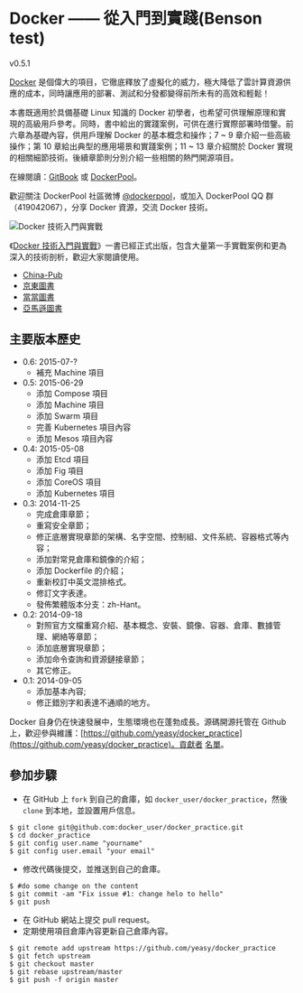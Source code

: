 Docker —— 從入門到實踐(Benson test) 
===============

v0.5.1

[Docker](http://www.docker.com) 是個偉大的項目，它徹底釋放了虛擬化的威力，極大降低了雲計算資源供應的成本，同時讓應用的部署、測試和分發都變得前所未有的高效和輕鬆！

本書既適用於具備基礎 Linux 知識的 Docker 初學者，也希望可供理解原理和實現的高級用戶參考。同時，書中給出的實踐案例，可供在進行實際部署時借鑒。前六章為基礎內容，供用戶理解 Docker 的基本概念和操作；7 ~ 9 章介紹一些高級操作；第 10 章給出典型的應用場景和實踐案例；11 ~ 13 章介紹關於 Docker 實現的相關細節技術。後續章節則分別介紹一些相關的熱門開源項目。

在線閱讀：[GitBook](https://www.gitbook.io/book/yeasy/docker_practice) 或 [DockerPool](http://dockerpool.com/static/books/docker_practice/index.html)。

歡迎關注 DockerPool 社區微博 [@dockerpool](http://weibo.com/u/5345404432)，或加入 DockerPool QQ 群（419042067），分享 Docker 資源，交流 Docker 技術。

![Docker 技術入門與實戰](docker_primer.png)

《[Docker 技術入門與實戰](http://item.jd.com/11598400.html)》一書已經正式出版，包含大量第一手實戰案例和更為深入的技術剖析，歡迎大家閱讀使用。

* [China-Pub](http://product.china-pub.com/3770833)
* [京東圖書](http://item.jd.com/11598400.html)
* [當當圖書](http://product.dangdang.com/23620853.html)
* [亞馬遜圖書](http://www.amazon.cn/%E5%9B%BE%E4%B9%A6/dp/B00R5MYI7C/ref=lh_ni_t?ie=UTF8&psc=1&smid=A1AJ19PSB66TGU)

## 主要版本歷史
* 0.6: 2015-07-?
    * 補充 Machine 項目
* 0.5: 2015-06-29
    * 添加 Compose 項目
    * 添加 Machine 項目
    * 添加 Swarm 項目
    * 完善 Kubernetes 項目內容
    * 添加 Mesos 項目內容
* 0.4: 2015-05-08
    * 添加 Etcd 項目
    * 添加 Fig 項目
    * 添加 CoreOS 項目
    * 添加 Kubernetes 項目
* 0.3: 2014-11-25
    * 完成倉庫章節；
    * 重寫安全章節；
    * 修正底層實現章節的架構、名字空間、控制組、文件系統、容器格式等內容；
    * 添加對常見倉庫和鏡像的介紹；
    * 添加 Dockerfile 的介紹；
    * 重新校訂中英文混排格式。
    * 修訂文字表達。
    * 發佈繁體版本分支：zh-Hant。
* 0.2: 2014-09-18
    * 對照官方文檔重寫介紹、基本概念、安裝、鏡像、容器、倉庫、數據管理、網絡等章節；
    * 添加底層實現章節；
    * 添加命令查詢和資源鏈接章節；
    * 其它修正。
* 0.1: 2014-09-05
    * 添加基本內容;
    * 修正錯別字和表達不通順的地方。


Docker 自身仍在快速發展中，生態環境也在蓬勃成長。源碼開源托管在 Github 上，歡迎參與維護：[https://github.com/yeasy/docker_practice](https://github.com/yeasy/docker_practice)。貢獻者 [名單](https://github.com/yeasy/docker_practice/graphs/contributors)。

## 參加步驟
* 在 GitHub 上 `fork` 到自己的倉庫，如 `docker_user/docker_practice`，然後 `clone` 到本地，並設置用戶信息。
```
$ git clone git@github.com:docker_user/docker_practice.git
$ cd docker_practice
$ git config user.name "yourname"
$ git config user.email "your email"
```
* 修改代碼後提交，並推送到自己的倉庫。
```
$ #do some change on the content
$ git commit -am "Fix issue #1: change helo to hello"
$ git push
```
* 在 GitHub 網站上提交 pull request。
* 定期使用項目倉庫內容更新自己倉庫內容。
```
$ git remote add upstream https://github.com/yeasy/docker_practice
$ git fetch upstream
$ git checkout master
$ git rebase upstream/master
$ git push -f origin master
```
